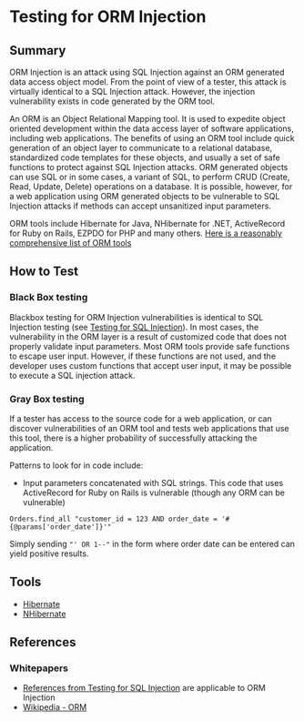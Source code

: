 # Testing for ORM Injection

## Summary

ORM Injection is an attack using SQL Injection against an ORM generated data access object model. From the point of view of a tester, this attack is virtually identical to a SQL Injection attack. However, the injection vulnerability exists in code generated by the ORM tool.

An ORM is an Object Relational Mapping tool. It is used to expedite object oriented development within the data access layer of software applications, including web applications. The benefits of using an ORM tool include quick generation of an object layer to communicate to a relational database, standardized code templates for these objects, and usually a set of safe functions to protect against SQL Injection attacks. ORM generated objects can use SQL or in some cases, a variant of SQL, to perform CRUD (Create, Read, Update, Delete) operations on a database. It is possible, however, for a web application using ORM generated objects to be vulnerable to SQL Injection attacks if methods can accept unsanitized input parameters.

ORM tools include Hibernate for Java, NHibernate for .NET, ActiveRecord for Ruby on Rails, EZPDO for PHP and many others. [Here is a reasonably comprehensive list of ORM tools](http://en.wikipedia.org/wiki/List_of_object-relational_mapping_software)

## How to Test

### Black Box testing

Blackbox testing for ORM Injection vulnerabilities is identical to SQL Injection testing (see [Testing for SQL Injection](https://www.owasp.org/index.php/Testing_for_SQL_Injection_(OWASP-DV-005))). In most cases, the vulnerability in the ORM layer is a result of customized code that does not properly validate input parameters. Most ORM tools provide safe functions to escape user input. However, if these functions are not used, and the developer uses custom functions that accept user input, it may be possible to execute a SQL injection attack.

### Gray Box testing

If a tester has access to the source code for a web application, or can discover vulnerabilities of an ORM tool and tests web applications that use this tool, there is a higher probability of successfully attacking the application.

Patterns to look for in code include:

- Input parameters concatenated with SQL strings. This code that uses ActiveRecord for Ruby on Rails is vulnerable (though any ORM can be vulnerable)

`Orders.find_all "customer_id = 123 AND order_date = '#{@params['order_date']}'"`

Simply sending `"' OR 1--"` in the form where order date can be entered can yield positive results.

## Tools

- [Hibernate](https://www.hibernate.org)
- [NHibernate](https://nhibernate.info/)

## References

### Whitepapers

- [References from Testing for SQL Injection](https://www.owasp.org/index.php/Testing_for_SQL_Injection_(OTG-INPVAL-005)#References) are applicable to ORM Injection
- [Wikipedia - ORM](http://en.wikipedia.org/wiki/Object-relational_mapping)
